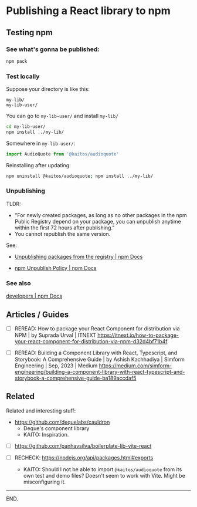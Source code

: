 # Publishing a React library to npm


## Testing npm

### See what's gonna be published:
```sh
npm pack
```

### Test locally

Suppose your directory is like this:
```
my-lib/
my-lib-user/
```

You can go to `my-lib-user/` and install `my-lib/`
```sh
cd my-lib-user/
npm install ../my-lib/
```

Somewhere in `my-lib-user/`:
```js
import AudioQuote from '@kaitos/audioquote'
```

Reinstalling after updating:
```sh
npm uninstall @kaitos/audioquote; npm install ../my-lib/
```

### Unpublishing

TLDR: 

- "For newly created packages, as long as no other packages in the npm Public Registry depend on your package, you can unpublish anytime within the first 72 hours after publishing."
- You cannot republish the same version.

See:

- [Unpublishing packages from the registry | npm Docs](https://docs.npmjs.com/unpublishing-packages-from-the-registry)

- [npm Unpublish Policy | npm Docs](https://docs.npmjs.com/policies/unpublish)


### See also

[developers | npm Docs](https://docs.npmjs.com/cli/v10/using-npm/developers)


## Articles / Guides

- [ ] REREAD: How to package your React Component for distribution via NPM | by Suprada Urval | ITNEXT
https://itnext.io/how-to-package-your-react-component-for-distribution-via-npm-d32d4bf71b4f

- [ ] REREAD: Building a Component Library with React, Typescript, and Storybook: A Comprehensive Guide | by Ashish Kachhadiya | Simform Engineering | Sep, 2023 | Medium
https://medium.com/simform-engineering/building-a-component-library-with-react-typescript-and-storybook-a-comprehensive-guide-ba189accdaf5


## Related

Related and interesting stuff:

- https://github.com/dequelabs/cauldron
    * Deque's component library
    * KAITO: Inspiration.

- [ ] https://github.com/panhavsilva/boilerplate-lib-vite-react

- [ ] RECHECK: https://nodejs.org/api/packages.html#exports
    * KAITO: Should I not be able to import `@kaitos/audioquote` from its own test and demo files?
      Doesn't seem to work with Vite. Might be misconfiguring it.

---

END.
